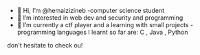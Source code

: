 - 👋 Hi, I’m @hemaizizineb
-computer science student 
- 👀 I’m interested in web dev and security and programming
- 🌱 I’m currently a ctf player and a learning with small projects
-programming languages I learnt so far are: C , Java , Python 

don't hesitate to check ou!

<!---
hemaizizineb/hemaizizineb is a ✨ special ✨ repository because its `README.md` (this file) appears on your GitHub profile.
You can click the Preview link to take a look at your changes.
--->
